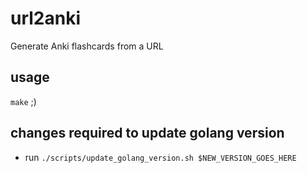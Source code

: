 # url2anki
Generate Anki flashcards from a URL

## usage
`make` ;)

## changes required to update golang version
- run `./scripts/update_golang_version.sh $NEW_VERSION_GOES_HERE`
